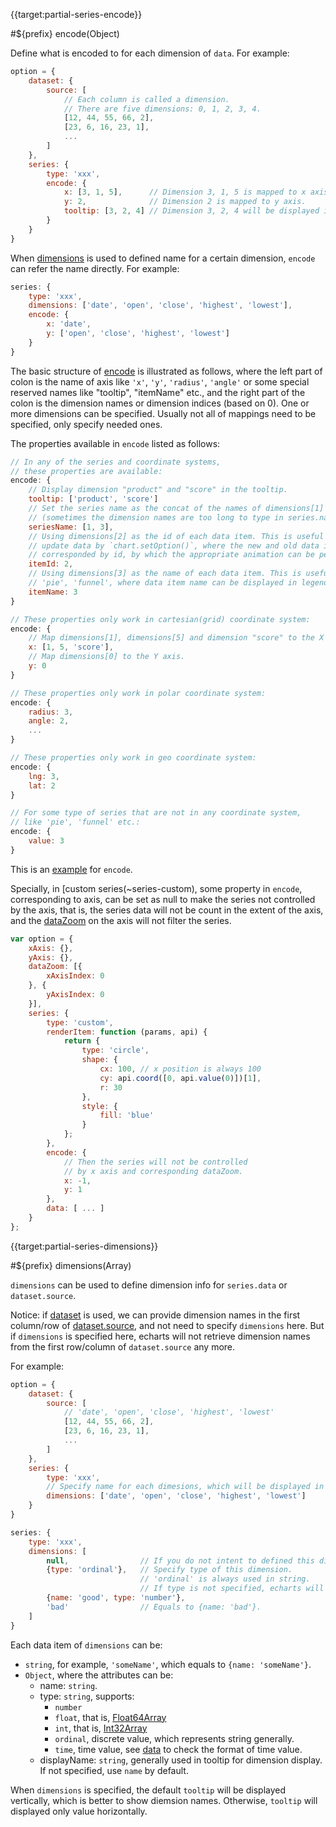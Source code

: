 {{target:partial-series-encode}}

#${prefix} encode(Object)

Define what is encoded to for each dimension of `data`. For example:

```js
option = {
    dataset: {
        source: [
            // Each column is called a dimension.
            // There are five dimensions: 0, 1, 2, 3, 4.
            [12, 44, 55, 66, 2],
            [23, 6, 16, 23, 1],
            ...
        ]
    },
    series: {
        type: 'xxx',
        encode: {
            x: [3, 1, 5],      // Dimension 3, 1, 5 is mapped to x axis.
            y: 2,              // Dimension 2 is mapped to y axis.
            tooltip: [3, 2, 4] // Dimension 3, 2, 4 will be displayed in tooltip.
        }
    }
}
```

When [dimensions](~series.dimensions) is used to defined name for a certain dimension, `encode` can refer the name directly. For example:

```js
series: {
    type: 'xxx',
    dimensions: ['date', 'open', 'close', 'highest', 'lowest'],
    encode: {
        x: 'date',
        y: ['open', 'close', 'highest', 'lowest']
    }
}
```

The basic structure of [encode](option.html#series.encode) is illustrated as follows, where the left part of colon is the name of axis like `'x'`, `'y'`, `'radius'`, `'angle'` or some special reserved names like "tooltip", "itemName" etc., and the right part of the colon is the dimension names or dimension indices (based on 0). One or more dimensions can be specified. Usually not all of mappings need to be specified, only specify needed ones.

The properties available in `encode` listed as follows:

```js
// In any of the series and coordinate systems,
// these properties are available:
encode: {
    // Display dimension "product" and "score" in the tooltip.
    tooltip: ['product', 'score']
    // Set the series name as the concat of the names of dimensions[1] and dimensions[3].
    // (sometimes the dimension names are too long to type in series.name manually).
    seriesName: [1, 3],
    // Using dimensions[2] as the id of each data item. This is useful when dynamically
    // update data by `chart.setOption()`, where the new and old data item can be
    // corresponded by id, by which the appropriate animation can be performed when updating.
    itemId: 2,
    // Using dimensions[3] as the name of each data item. This is useful in charts like
    // 'pie', 'funnel', where data item name can be displayed in legend.
    itemName: 3
}

// These properties only work in cartesian(grid) coordinate system:
encode: {
    // Map dimensions[1], dimensions[5] and dimension "score" to the X axis.
    x: [1, 5, 'score'],
    // Map dimensions[0] to the Y axis.
    y: 0
}

// These properties only work in polar coordinate system:
encode: {
    radius: 3,
    angle: 2,
    ...
}

// These properties only work in geo coordinate system:
encode: {
    lng: 3,
    lat: 2
}

// For some type of series that are not in any coordinate system,
// like 'pie', 'funnel' etc.:
encode: {
    value: 3
}
```

This is an [example](${galleryViewPath}dataset-encode1&edit=1&reset=1) for `encode`.


Specially, in [custom series(~series-custom), some property in `encode`, corresponding to axis, can be set as null to make the series not controlled by the axis, that is, the series data will not be count in the extent of the axis, and the [dataZoom](~dataZoom) on the axis will not filter the series.


```js
var option = {
    xAxis: {},
    yAxis: {},
    dataZoom: [{
        xAxisIndex: 0
    }, {
        yAxisIndex: 0
    }],
    series: {
        type: 'custom',
        renderItem: function (params, api) {
            return {
                type: 'circle',
                shape: {
                    cx: 100, // x position is always 100
                    cy: api.coord([0, api.value(0)])[1],
                    r: 30
                },
                style: {
                    fill: 'blue'
                }
            };
        },
        encode: {
            // Then the series will not be controlled
            // by x axis and corresponding dataZoom.
            x: -1,
            y: 1
        },
        data: [ ... ]
    }
};
```




{{target:partial-series-dimensions}}

#${prefix} dimensions(Array)

`dimensions` can be used to define dimension info for `series.data` or `dataset.source`.

Notice: if [dataset](~dataset) is used, we can provide dimension names in the first column/row of [dataset.source](~dataset.source), and not need to specify `dimensions` here. But if `dimensions` is specified here, echarts will not retrieve dimension names from the first row/column of `dataset.source` any more.


For example:

```js
option = {
    dataset: {
        source: [
            // 'date', 'open', 'close', 'highest', 'lowest'
            [12, 44, 55, 66, 2],
            [23, 6, 16, 23, 1],
            ...
        ]
    },
    series: {
        type: 'xxx',
        // Specify name for each dimesions, which will be displayed in tooltip.
        dimensions: ['date', 'open', 'close', 'highest', 'lowest']
    }
}
```

```js
series: {
    type: 'xxx',
    dimensions: [
        null,                // If you do not intent to defined this dimension, use null is fine.
        {type: 'ordinal'},   // Specify type of this dimension.
                             // 'ordinal' is always used in string.
                             // If type is not specified, echarts will guess type by data.
        {name: 'good', type: 'number'},
        'bad'                // Equals to {name: 'bad'}.
    ]
}
```

Each data item of `dimensions` can be:
+ `string`, for example, `'someName'`, which equals to `{name: 'someName'}`.
+ `Object`, where the attributes can be:
    + name: `string`.
    + type: `string`, supports:
        + `number`
        + `float`, that is, [Float64Array](https://developer.mozilla.org/en-US/docs/Web/JavaScript/Reference/Global_Objects/Float64Array)
        + `int`, that is, [Int32Array](https://developer.mozilla.org/en-US/docs/Web/JavaScript/Reference/Global_Objects/Int32Array)
        + `ordinal`, discrete value, which represents string generally.
        + `time`, time value, see [data](~series.data) to check the format of time value.
    + displayName: `string`, generally used in tooltip for dimension display. If not specified, use `name` by default.

When `dimensions` is specified, the default `tooltip` will be displayed vertically, which is better to show diemsion names. Otherwise, `tooltip` will displayed only value horizontally.